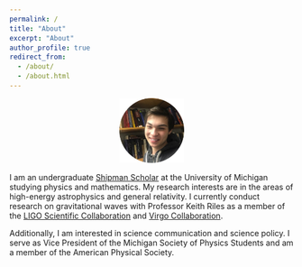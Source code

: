 ```yaml
---
permalink: /
title: "About"
excerpt: "About"
author_profile: true
redirect_from: 
  - /about/
  - /about.html
---
```

<p align="center"><img src = "/images/grantweldon.jpg" height="115" width="115"></p>


I am an undergraduate <a href="https://shipmansociety.com/about-us/">Shipman Scholar</a> at the University of Michigan studying physics and mathematics. My research interests are in the areas of high-energy astrophysics and general relativity. I currently conduct research on gravitational waves with Professor Keith Riles as a member of the <a href="https://ligo.caltech.edu">LIGO Scientific Collaboration</a> and <a href="http://public.virgo-gw.eu/the-virgo-collaboration/">Virgo Collaboration</a>.

Additionally, I am interested in science communication and science policy. I serve as Vice President of the Michigan Society of Physics Students and am a member of the American Physical Society.
